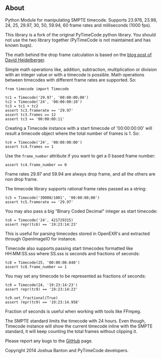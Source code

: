 About
-----

Python Module for manipulating SMPTE timecode. Supports 23.976, 23.98, 24, 25, 
29.97, 30, 50, 59.94, 60 frame rates and milliseconds (1000 fps).

This library is a fork of the original PyTimeCode python library. You should
not use the two library together (PyTimeCode is not maintained and has known
bugs).

The math behind the drop frame calculation is based on the
[blog post of David Heidelberger](http://www.davidheidelberger.com/blog/?p=29).

Simple math operations like, addition, subtraction, multiplication or division
with an integer value or with a timecode is possible. Math operations between
timecodes with different frame rates are supported. So:

    from timecode import Timecode

    tc1 = Timecode('29.97', '00:00:00;00')
    tc2 = Timecode('24', '00:00:00:10')
    tc3 = tc1 + tc2
    assert tc3.framerate == '29.97'
    assert tc3.frames == 12
    assert tc3 == '00:00:00:11'

Creating a Timecode instance with a start timecode of '00:00:00:00' will
result a timecode object where the total number of frames is 1. So:

    tc4 = Timecode('24', '00:00:00:00')
    assert tc4.frames == 1

Use the ``frame_number`` attribute if you want to get a 0 based frame number:

    assert tc4.frame_number == 0

Frame rates 29.97 and 59.94 are always drop frame, and all the others are non
drop frame.

The timecode library supports rational frame rates passed as a string:

    tc5 = Timecode('30000/1001', '00:00:00;00')
    assert tc5.framerate == '29.97'

You may also pass a big "Binary Coded Decimal" integer as start timecode:

    tc6 = Timecode('24', 421729315)
    assert repr(tc6) == '19:23:14:23'

This is useful for parsing timecodes stored in OpenEXR's and extracted through
OpenImageIO for instance.

Timecode also supports passing start timecodes formatted like HH:MM:SS.sss where
SS.sss is seconds and fractions of seconds:

    tc8 = Timecode(25, '00:00:00.040')
    assert tc8.frame_number == 1

You may set any timecode to be represented as fractions of seconds:

    tc9 = Timecode(24, '19:23:14:23')
    assert repr(tc9) == '19:23:14:23'

    tc9.set_fractional(True)
    assert repr(tc9) == '19:23:14.958'

Fraction of seconds is useful when working with tools like FFmpeg.


The SMPTE standard limits the timecode with 24 hours. Even though, Timecode
instance will show the current timecode inline with the SMPTE standard, it will
keep counting the total frames without clipping it.

Please report any bugs to the [GitHub](https://github.com/eoyilmaz/timecode)
page.

Copyright 2014 Joshua Banton and PyTimeCode developers.
